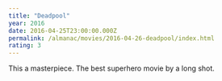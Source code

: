 ```yaml
---
title: "Deadpool"
year: 2016
date: 2016-04-25T23:00:00.000Z
permalink: /almanac/movies/2016-04-26-deadpool/index.html
rating: 3
---
```


This a masterpiece. The best superhero movie by a long shot.
